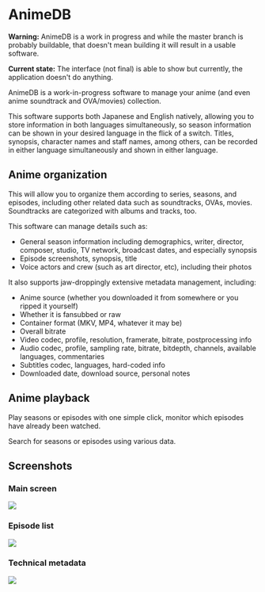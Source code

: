# AnimeDB

**Warning:** AnimeDB is a work in progress and while the master branch is probably buildable,
that doesn't mean building it will result in a usable software.

**Current state:** The interface (not final) is able to show but currently, the application doesn't do anything.

AnimeDB is a work-in-progress software to manage your anime (and even anime soundtrack and OVA/movies) collection.

This software supports both Japanese and English natively, allowing you to store information in both languages
simultaneously, so season information can be shown in your desired language in the flick of a switch. Titles, synopsis,
character names and staff names, among others, can be recorded in either language simultaneously and shown in either
language.

## Anime organization

This will allow you to organize them according to series, seasons, and episodes, including other related data
such as soundtracks, OVAs, movies. Soundtracks are categorized with albums and tracks, too.

This software can manage details such as:

* General season information including demographics, writer, director, composer, studio, TV network,
  broadcast dates, and especially synopsis
* Episode screenshots, synopsis, title
* Voice actors and crew (such as art director, etc), including their photos

It also supports jaw-droppingly extensive metadata management, including:

* Anime source (whether you downloaded it from somewhere or you ripped it yourself)
* Whether it is fansubbed or raw
* Container format (MKV, MP4, whatever it may be)
* Overall bitrate
* Video codec, profile, resolution, framerate, bitrate, postprocessing info
* Audio codec, profile, sampling rate, bitrate, bitdepth, channels, available languages, commentaries
* Subtitles codec, languages, hard-coded info
* Downloaded date, download source, personal notes

## Anime playback

Play seasons or episodes with one simple click, monitor which episodes have already been watched.

Search for seasons or episodes using various data.

## Screenshots

### Main screen

![](https://test.kylxbn.com/animedb/main.png)

### Episode list

![](https://test.kylxbn.com/animedb/episodes.png)

### Technical metadata

![](https://test.kylxbn.com/animedb/tech.png)
